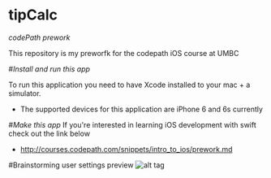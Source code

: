 # tipCalc
*codePath prework*

This repository is my preworfk for the codepath iOS course at UMBC

#*Install and run this app*

To run this application you need to have Xcode installed to your mac + a simulator.
 - The supported devices for this application are iPhone 6 and 6s currently


#*Make this app*
If you're interested in learning iOS development with swift check out the link below

  - http://courses.codepath.com/snippets/intro_to_ios/prework.md
  
  
  
#Brainstorming user settings preview
![alt tag](https://github.com/RobinsonKameron/tipCalc/blob/userSettings/gifs/tipCalc2.gif?raw=true)
